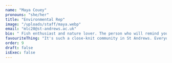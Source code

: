 ```yaml
---
name: "Maya Couey"
pronouns: "she/her"
title: "Environmental Rep"
image: "/uploads/staff/maya.webp"
email: "mlc20@st-andrews.ac.uk"
bio: " Fish enthusiast and nature lover. The person who will remind you to recycle and take care of the plants :)"
favouriteThing: "It's such a close-knit community in St Andrews. Everyone makes you feel welcome and the committee and wardens always have fun stuff planned. As a fresher, it's the best place you can be to get integrated into the university."
order: 9
draft: false
isExec: false
---
```


